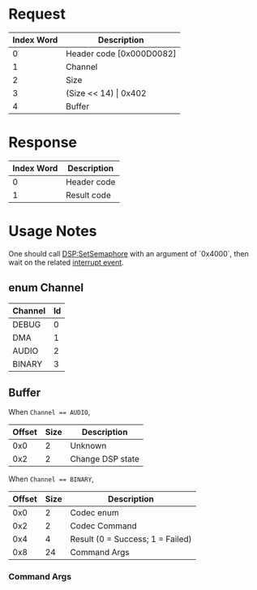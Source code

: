 # Request

| Index Word | Description                |
|------------|----------------------------|
| 0          | Header code \[0x000D0082\] |
| 1          | Channel                    |
| 2          | Size                       |
| 3          | (Size \<\< 14) \| 0x402    |
| 4          | Buffer                     |

# Response

| Index Word | Description |
|------------|-------------|
| 0          | Header code |
| 1          | Result code |

# Usage Notes

One should call [DSP:SetSemaphore](DSP:SetSemaphore "wikilink") with an
argument of \`0x4000\`, then wait on the related [interrupt
event](DSP:RegisterInterruptEvents "wikilink").

## enum Channel

| Channel | Id  |
|---------|-----|
| DEBUG   | 0   |
| DMA     | 1   |
| AUDIO   | 2   |
| BINARY  | 3   |

## Buffer

When `Channel == AUDIO`,

| Offset | Size | Description      |
|--------|------|------------------|
| 0x0    | 2    | Unknown          |
| 0x2    | 2    | Change DSP state |

When `Channel == BINARY`,

| Offset | Size | Description                      |
|--------|------|----------------------------------|
| 0x0    | 2    | Codec enum                       |
| 0x2    | 2    | Codec Command                    |
| 0x4    | 4    | Result (0 = Success; 1 = Failed) |
| 0x8    | 24   | Command Args                     |

### Command Args